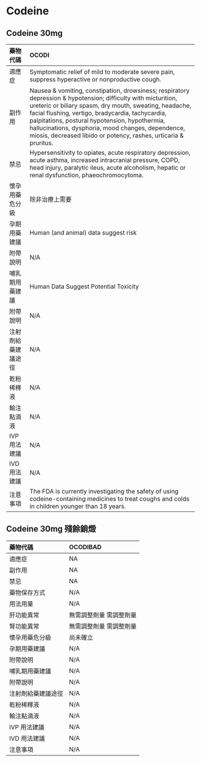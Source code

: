 # Codeine

## Codeine  30mg

| 藥物代碼 | OCODI |
| :--- | :--- |
| 適應症 | Symptomatic relief of mild to moderate severe pain, suppress hyperactive or nonproductive cough. |
| 副作用 | Nausea & vomiting, constipation, drowsiness; respiratory depression & hypotension; difficulty with micturition, ureteric or biliary spasm, dry mouth, sweating, headache, facial flushing, vertigo, bradycardia, tachycardia, palpitations, postural hypotension, hypothermia, hallucinations, dysphoria, mood changes, dependence, miosis, decreased libido or potency, rashes, urticaria & pruritus. |
| 禁忌 | Hypersensitivity to opiates, acute respiratory depression, acute asthma, increased intracranial pressure, COPD, head injury, paralytic ileus, acute alcoholism, hepatic or renal dysfunction, phaeochromocytoma. |
| 懷孕用藥危分級 | 除非治療上需要 |
| 孕期用藥建議 | Human \(and animal\) data suggest risk |
| 附帶說明 | N/A |
| 哺乳期用藥建議 | Human Data Suggest Potential Toxicity |
| 附帶說明 | N/A |
| 注射劑給藥建議途徑 | N/A |
| 乾粉稀釋液 | N/A |
| 輸注點滴液 | N/A |
| IVP 用法建議 | N/A |
| IVD 用法建議 | N/A |
| 注意事項 | The FDA is currently investigating the safety of using codeine-containing medicines to treat coughs and colds in children younger than 18 years. |

## Codeine 30mg 殘餘銷燬

| 藥物代碼 | OCODIBAD |
| :--- | :--- |
| 適應症 | NA |
| 副作用 | NA |
| 禁忌 | NA |
| 藥物保存方式 | N/A |
| 用法用量 | N/A |
| 肝功能異常 | 無需調整劑量  需調整劑量 |
| 腎功能異常 | 無需調整劑量  需調整劑量 |
| 懷孕用藥危分級 | 尚未確立 |
| 孕期用藥建議 | N/A |
| 附帶說明 | N/A |
| 哺乳期用藥建議 | N/A |
| 附帶說明 | N/A |
| 注射劑給藥建議途徑 | N/A |
| 乾粉稀釋液 | N/A |
| 輸注點滴液 | N/A |
| IVP 用法建議 | N/A |
| IVD 用法建議 | N/A |
| 注意事項 | N/A |

